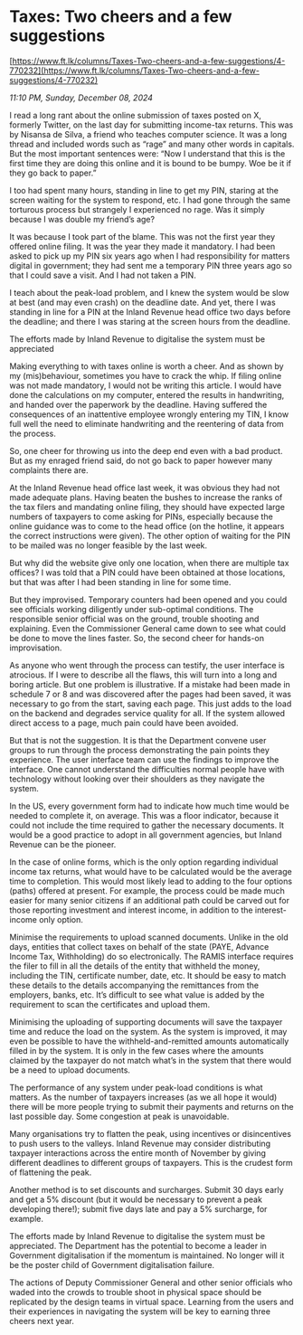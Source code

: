 # Taxes: Two cheers  and a few suggestions

[https://www.ft.lk/columns/Taxes-Two-cheers-and-a-few-suggestions/4-770232](https://www.ft.lk/columns/Taxes-Two-cheers-and-a-few-suggestions/4-770232)

*11:10 PM, Sunday, December 08, 2024*

I read a long rant about the online submission of taxes posted on X, formerly Twitter, on the last day for submitting income-tax returns. This was by Nisansa de Silva, a friend who teaches computer science. It was a long thread and included words such as “rage” and many other words in capitals. But the most important sentences were: “Now I understand that this is the first time they are doing this online and it is bound to be bumpy. Woe be it if they go back to paper.”

I too had spent many hours, standing in line to get my PIN, staring at the screen waiting for the system to respond, etc. I had gone through the same torturous process but strangely I experienced no rage. Was it simply because I was double my friend’s age?

It was because I took part of the blame. This was not the first year they offered online filing. It was the year they made it mandatory. I had been asked to pick up my PIN six years ago when I had responsibility for matters digital in government; they had sent me a temporary PIN three years ago so that I could save a visit. And I had not taken a PIN.

I teach about the peak-load problem, and I knew the system would be slow at best (and may even crash) on the deadline date. And yet, there I was standing in line for a PIN at the Inland Revenue head office two days before the deadline; and there I was staring at the screen hours from the deadline.

The efforts made by Inland Revenue to digitalise the system must be appreciated

Making everything to with taxes online is worth a cheer. And as shown by my (mis)behaviour, sometimes you have to crack the whip. If filing online was not made mandatory, I would not be writing this article. I would have done the calculations on my computer, entered the results in handwriting, and handed over the paperwork by the deadline. Having suffered the consequences of an inattentive employee wrongly entering my TIN, I know full well the need to eliminate handwriting and the reentering of data from the process.

So, one cheer for throwing us into the deep end even with a bad product. But as my enraged friend said, do not go back to paper however many complaints there are.

At the Inland Revenue head office last week, it was obvious they had not made adequate plans. Having beaten the bushes to increase the ranks of the tax filers and mandating online filing, they should have expected large numbers of taxpayers to come asking for PINs, especially because the online guidance was to come to the head office (on the hotline, it appears the correct instructions were given). The other option of waiting for the PIN to be mailed was no longer feasible by the last week.

But why did the website give only one location, when there are multiple tax offices? I was told that a PIN could have been obtained at those locations, but that was after I had been standing in line for some time.

But they improvised. Temporary counters had been opened and you could see officials working diligently under sub-optimal conditions. The responsible senior official was on the ground, trouble shooting and explaining. Even the Commissioner General came down to see what could be done to move the lines faster. So, the second cheer for hands-on improvisation.

As anyone who went through the process can testify, the user interface is atrocious. If I were to describe all the flaws, this will turn into a long and boring article. But one problem is illustrative. If a mistake had been made in schedule 7 or 8 and was discovered after the pages had been saved, it was necessary to go from the start, saving each page. This just adds to the load on the backend and degrades service quality for all. If the system allowed direct access to a page, much pain could have been avoided.

But that is not the suggestion. It is that the Department convene user groups to run through the process demonstrating the pain points they experience. The user interface team can use the findings to improve the interface. One cannot understand the difficulties normal people have with technology without looking over their shoulders as they navigate the system.

In the US, every government form had to indicate how much time would be needed to complete it, on average. This was a floor indicator, because it could not include the time required to gather the necessary documents. It would be a good practice to adopt in all government agencies, but Inland Revenue can be the pioneer.

In the case of online forms, which is the only option regarding individual income tax returns, what would have to be calculated would be the average time to completion. This would most likely lead to adding to the four options (paths) offered at present. For example, the process could be made much easier for many senior citizens if an additional path could be carved out for those reporting investment and interest income, in addition to the interest-income only option.

Minimise the requirements to upload scanned documents. Unlike in the old days, entities that collect taxes on behalf of the state (PAYE, Advance Income Tax, Withholding) do so electronically. The RAMIS interface requires the filer to fill in all the details of the entity that withheld the money, including the TIN, certificate number, date, etc. It should be easy to match these details to the details accompanying the remittances from the employers, banks, etc. It’s difficult to see what value is added by the requirement to scan the certificates and upload them.

Minimising the uploading of supporting documents will save the taxpayer time and reduce the load on the system. As the system is improved, it may even be possible to have the withheld-and-remitted amounts automatically filled in by the system. It is only in the few cases where the amounts claimed by the taxpayer do not match what’s in the system that there would be a need to upload documents.

The performance of any system under peak-load conditions is what matters. As the number of taxpayers increases (as we all hope it would) there will be more people trying to submit their payments and returns on the last possible day. Some congestion at peak is unavoidable.

Many organisations try to flatten the peak, using incentives or disincentives to push users to the valleys. Inland Revenue may consider distributing taxpayer interactions across the entire month of November by giving different deadlines to different groups of taxpayers. This is the crudest form of flattening the peak.

Another method is to set discounts and surcharges. Submit 30 days early and get a 5% discount (but it would be necessary to prevent a peak developing there!); submit five days late and pay a 5% surcharge, for example.

The efforts made by Inland Revenue to digitalise the system must be appreciated. The Department has the potential to become a leader in Government digitalisation if the momentum is maintained. No longer will it be the poster child of Government digitalisation failure.

The actions of Deputy Commissioner General and other senior officials who waded into the crowds to trouble shoot in physical space should be replicated by the design teams in virtual space. Learning from the users and their experiences in navigating the system will be key to earning three cheers next year.

